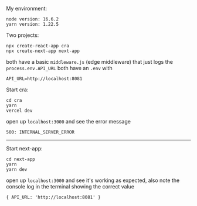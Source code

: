 My environment:
```
node version: 16.6.2
yarn version: 1.22.5
```

Two projects:

```
npx create-react-app cra
npx create-next-app next-app
```

both have a basic `middleware.js` (edge middleware) that just logs the `process.env.API_URL`
both have an `.env` with 

```
API_URL=http://localhost:8081
```

Start cra:

```
cd cra
yarn
vercel dev
```
open up `localhost:3000` and see the error message 

```
500: INTERNAL_SERVER_ERROR
```

------

Start next-app:

```
cd next-app
yarn
yarn dev
```
open up `localhost:3000` and see it's working as expected, also note the console log in the terminal showing the correct value

```
{ API_URL: 'http://localhost:8081' }
```

